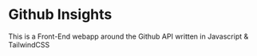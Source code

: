 # Github Insights

This is a Front-End webapp around the Github API written in Javascript & TailwindCSS
